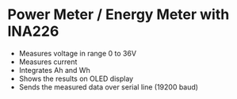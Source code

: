 # Power Meter / Energy Meter with INA226

- Measures voltage in range 0 to 36V
- Measures current
- Integrates Ah and Wh
- Shows the results on OLED display
- Sends the measured data over serial line (19200 baud)